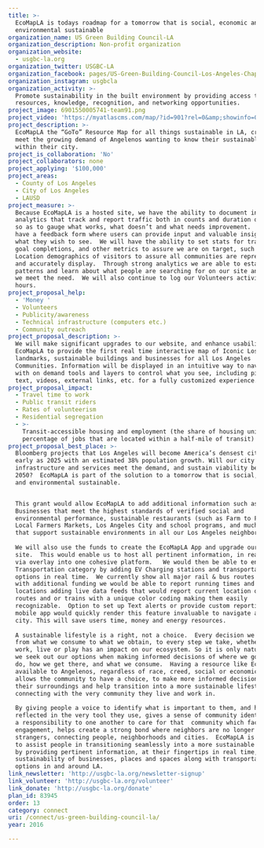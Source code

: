 ```yaml
---
title: >-
  EcoMapLA is todays roadmap for a tomorrow that is social, economic and
  environmental sustainable
organization_name: US Green Building Council-LA
organization_description: Non-profit organization
organization_website:
  - usgbc-la.org
organization_twitter: USGBC-LA
organization_facebook: pages/US-Green-Building-Council-Los-Angeles-Chapter/210358478899
organization_instagram: usgbcla
organization_activity: >-
  Promote sustainability in the built environment by providing access to
  resources, knowledge, recognition, and networking opportunities.
project_image: 6901550005741-team91.png
project_video: 'https://myatlascms.com/map/?id=901?rel=0&amp;showinfo=0'
project_description: >-
  EcoMapLA the “GoTo” Resource Map for all things sustainable in LA, created to
  meet the growing demand of Angelenos wanting to know their sustainable choices
  within their city.
project_is_collaboration: 'No'
project_collaborators: none
project_applying: '$100,000'
project_areas:
  - County of Los Angeles
  - City of Los Angeles
  - LAUSD
project_measure: >-
  Because EcoMapLA is a hosted site, we have the ability to document interface
  analytics that track and report traffic both in counts and duration of visits
  so as to gauge what works, what doesn’t and what needs improvement.  We also
  have a feedback form where users can provide input and valuable insight into
  what they wish to see.  We will have the ability to set stats for traffic,
  goal completions, and other metrics to assure we are on target, such as
  Location demographics of visitors to assure all communities are represented
  and accurately display.  Through strong analytics we are able to establish
  patterns and learn about what people are searching for on our site and assure
  we meet the need.  We will also continue to log our Volunteers activities and
  hours.
project_proposal_help:
  - 'Money '
  - Volunteers
  - Publicity/awareness
  - Technical infrastructure (computers etc.)
  - Community outreach
project_proposal_description: >-
  We will make significant upgrades to our website, and enhance usability of
  EcoMapLA to provide the first real time interactive map of Iconic Los Angeles
  landmarks, sustainable buildings and businesses for all Los Angeles
  Communities. Information will be displayed in an intuitive way to navigate
  with on demand tools and layers to control what you see, including pictures,
  text, videos, external links, etc. for a fully customized experience.
project_proposal_impact:
  - Travel time to work
  - Public transit riders
  - Rates of volunteerism
  - Residential segregation
  - >-
    Transit-accessible housing and employment (the share of housing units and
    percentage of jobs that are located within a half-mile of transit)
project_proposal_best_place: >-
  Bloomberg projects that Los Angeles will become America’s densest city by as
  early as 2025 with an estimated 38% population growth. Will our city’s
  infrastructure and services meet the demand, and sustain viability beyond
  2050?  EcoMapLA is part of the solution to a tomorrow that is social, economic
  and environmental sustainable.  


  This grant would allow EcoMapLA to add additional information such as,
  Businesses that meet the highest standards of verified social and
  environmental performance, sustainable restaurants (such as Farm to Fork)
  Local Farmers Markets, Los Angeles City and school programs, and much more,
  that support sustainable environments in all our Los Angeles neighborhoods.
   
  We will also use the funds to create the EcoMapLA App and upgrade our hosting
  site.  This would enable us to host all pertinent information, in real time
  via overlay into one cohesive platform.   We would then be able to enhance our
  Transportation category by adding EV Charging stations and transportation
  options in real time.  We currently show all major rail & bus routes however
  with additional funding we would be able to report running times and current
  locations adding live data feeds that would report current location of bus
  routes and or trains with a unique color coding making them easily
  recognizable.  Option to set up Text alerts or provide custom reporting via a
  mobile app would quickly render this feature invaluable to navigate about the
  city. This will save users time, money and energy resources.
   
  A sustainable lifestyle is a right, not a choice.  Every decision we make,
  from what we consume to what we obtain, to every step we take, whether it’s to
  work, live or play has an impact on our ecosystem. So it is only natural that
  we seek out our options when making informed decisions of where we go, what we
  do, how we get there, and what we consume.  Having a resource like EcoMapLA
  available to Angelenos, regardless of race, creed, social or economic status
  allows the community to have a choice, to make more informed decisions about
  their surroundings and help transition into a more sustainable lifestyle by
  connecting with the very community they live and work in. 
   
  By giving people a voice to identify what is important to them, and have it
  reflected in the very tool they use, gives a sense of community identity, and
  a responsibility to one another to care for that  community which facilitates
  engagement, helps create a strong bond where neighbors are no longer
  strangers, connecting people, neighborhoods and cities.  EcoMapLA is designed
  to assist people in transitioning seamlessly into a more sustainable lifestyle
  by providing pertinent information, at their fingertips in real time, on the
  sustainability of businesses, places and spaces along with transportation
  options in and around LA.
link_newsletter: 'http://usgbc-la.org/newsletter-signup'
link_volunteer: 'http://usgbc-la.org/volunteer'
link_donate: 'http://usgbc-la.org/donate'
plan_id: 83945
order: 13
category: connect
uri: /connect/us-green-building-council-la/
year: 2016

---
```

